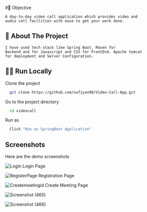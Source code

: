 
#📌 Objective

    A day-to-day video call application which provides video and
    audio call facilities with ease to get your work done.
    

## 📝 About The Project

    I have used tech stack like Spring Boot, Maven for 
    Backend and for Javascript and CSS for FrontEnd. Apache tomcat 
    for deployment and Server Configuration.
## 🏃‍♂️ Run Locally

Clone the project

```bash
  git clone https://github.com/sufiyan98/Video-Call-App.git
```

Go to the project directory

```bash
  cd videocall
```
Run as

```bash
  Click "Run as SpringBoot Application"
```

## Screenshots

Here are the demo screenshots

![Login](https://github.com/sufiyan98/Video-Call-App/assets/66086826/e94b85b5-0f61-47ee-9fa2-107d75654b5a)
Login Page

![RegisterPage](https://github.com/sufiyan98/Video-Call-App/assets/66086826/41d4eadd-6dce-4219-8ddc-64b511a95657)
Registration Page

![Createmeetingid](https://github.com/sufiyan98/Video-Call-App/assets/66086826/ed46eccb-47fd-49b0-af09-71060eb5c128)
Create Meeting Page

![Screenshot (465)](https://github.com/sufiyan98/Video-Call-App/assets/66086826/31b64ccc-81ac-48a2-a106-8ba9ec100f09)



![Screenshot (466)](https://github.com/sufiyan98/Video-Call-App/assets/66086826/55b3af49-0a1c-4b81-87f0-a7305d54095d)








